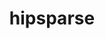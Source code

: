 ---
title: "hipsparse"
layout: cache
categories: [package, develop]
meta: {"versions": ["5.7.1"], "compilers": ["gcc@=11.4.0"], "oss": ["ubuntu20.04"], "platforms": ["linux"], "targets": ["x86_64_v3"], "stacks": ["e4s", "root"], "num_specs": 3, "num_specs_by_stack": {"e4s": 3, "root": 3}}
spec_details: [{"hash": "g3h6dos2npbfvqmzwrs62hzu2xqifozx", "compiler": "gcc@=11.4.0", "versions": ["5.7.1"], "os": "ubuntu20.04", "platform": "linux", "target": "x86_64_v3", "variants": ["amdgpu_target=auto", "build_system=cmake", "build_type=Release", "~cuda", "generator=make", "~ipo", "+rocm"], "stacks": ["e4s", "root"], "size": "-", "tarball": "https://binaries.spack.io/develop/build_cache/linux-ubuntu20.04-x86_64_v3/gcc-11.4.0/hipsparse-5.7.1/linux-ubuntu20.04-x86_64_v3-gcc-11.4.0-hipsparse-5.7.1-g3h6dos2npbfvqmzwrs62hzu2xqifozx.spack"}, {"hash": "agfbqfore3aexeryumujqzcejqdylvrh", "compiler": "gcc@=11.4.0", "versions": ["5.7.1"], "os": "ubuntu20.04", "platform": "linux", "target": "x86_64_v3", "variants": ["amdgpu_target=auto", "build_system=cmake", "build_type=Release", "~cuda", "generator=make", "~ipo", "+rocm"], "stacks": ["e4s", "root"], "size": "-", "tarball": "https://binaries.spack.io/develop/build_cache/linux-ubuntu20.04-x86_64_v3/gcc-11.4.0/hipsparse-5.7.1/linux-ubuntu20.04-x86_64_v3-gcc-11.4.0-hipsparse-5.7.1-agfbqfore3aexeryumujqzcejqdylvrh.spack"}, {"hash": "ys4kgktov2bupz6hjtupfel2hl2mvlcm", "compiler": "gcc@=11.4.0", "versions": ["5.7.1"], "os": "ubuntu20.04", "platform": "linux", "target": "x86_64_v3", "variants": ["amdgpu_target=auto", "build_system=cmake", "build_type=Release", "~cuda", "generator=make", "~ipo", "+rocm"], "stacks": ["e4s", "root"], "size": "-", "tarball": "https://binaries.spack.io/develop/build_cache/linux-ubuntu20.04-x86_64_v3/gcc-11.4.0/hipsparse-5.7.1/linux-ubuntu20.04-x86_64_v3-gcc-11.4.0-hipsparse-5.7.1-ys4kgktov2bupz6hjtupfel2hl2mvlcm.spack"}]
---